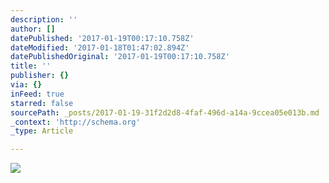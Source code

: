 ```yaml
---
description: ''
author: []
datePublished: '2017-01-19T00:17:10.758Z'
dateModified: '2017-01-18T01:47:02.894Z'
datePublishedOriginal: '2017-01-19T00:17:10.758Z'
title: ''
publisher: {}
via: {}
inFeed: true
starred: false
sourcePath: _posts/2017-01-19-31f2d2d8-4faf-496d-a14a-9ccea05e013b.md
_context: 'http://schema.org'
_type: Article

---
```

![](https://the-grid-user-content.s3-us-west-2.amazonaws.com/9dd545d2-29ba-4fab-be1d-f81a3d20482f.jpg)